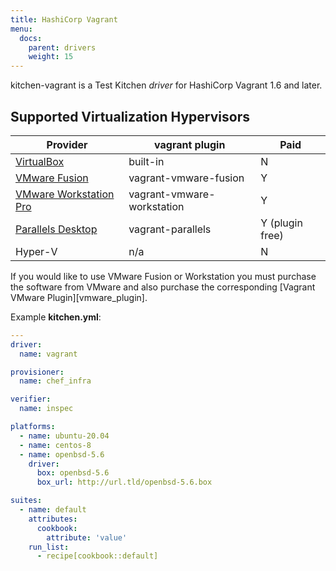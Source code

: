 ```yaml
---
title: HashiCorp Vagrant
menu:
  docs:
    parent: drivers
    weight: 15
---
```


kitchen-vagrant is a Test Kitchen *driver* for HashiCorp Vagrant 1.6 and later.

## Supported Virtualization Hypervisors

| Provider                          | vagrant plugin              | Paid
| ---------                         | ---------                   | ---------
| [VirtualBox][virtualbox_dl]       | built-in                    | N
| [VMware Fusion][fusion_dl]        | vagrant-vmware-fusion       | Y
| [VMware Workstation Pro][ws_dl]   | vagrant-vmware-workstation  | Y
| [Parallels Desktop][parallels_dl] | vagrant-parallels           | Y (plugin free)
| Hyper-V                           | n/a                         | N

If you would like to use VMware Fusion or Workstation you must purchase the software from VMware and also purchase the corresponding [Vagrant VMware Plugin][vmware_plugin].

Example **kitchen.yml**:

```yaml
---
driver:
  name: vagrant

provisioner:
  name: chef_infra

verifier:
  name: inspec

platforms:
  - name: ubuntu-20.04
  - name: centos-8
  - name: openbsd-5.6
    driver:
      box: openbsd-5.6
      box_url: http://url.tld/openbsd-5.6.box

suites:
  - name: default
    attributes:
      cookbook:
        attribute: 'value'
    run_list:
      - recipe[cookbook::default]
```

[vagrant_dl]:               https://www.vagrantup.com/downloads
[virtualbox_dl]:            https://www.virtualbox.org/wiki/Downloads
[ws_dl]:                    https://www.vmware.com/products/workstation-pro.html
[fusion_dl]:                https://www.vmware.com/products/fusion.html
[parallels_dl]:             https://www.parallels.com/products/desktop/download/

